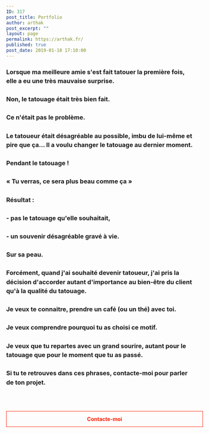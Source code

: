 ```yaml
---
ID: 317
post_title: Portfolio
author: arthak
post_excerpt: ""
layout: page
permalink: https://arthak.fr/
published: true
post_date: 2019-01-18 17:10:00
---
```

<!-- wp:html /-->

<div class="row">
<div class="col-12">
<h3 style="line-height: 1.5em;">Lorsque ma meilleure amie s'est fait tatouer la première fois, elle a eu une très mauvaise surprise. <br><br>Non, le tatouage était très bien fait. <br><br>Ce n'était pas le problème. <br><br>Le tatoueur était désagréable au possible, imbu de lui-même et pire que ça... Il a voulu changer le tatouage au dernier moment. <br><br>Pendant le tatouage ! <br><br>« Tu verras, ce sera plus beau comme ça » <br><br>Résultat : <br><br>- pas le tatouage qu'elle souhaitait, <br><br>- un souvenir désagréable gravé à vie. <br><br>Sur sa peau. <br><br>Forcément, quand j'ai souhaité devenir tatoueur, j'ai pris la décision d'accorder autant d'importance au bien-être du client qu'à la qualité du tatouage. <br><br>Je veux te connaitre, prendre un café (ou un thé) avec toi. <br><br>Je veux comprendre pourquoi tu as choisi ce motif. <br><br>Je veux que tu repartes avec un grand sourire, autant pour le tatouage que pour le moment que tu as passé. <br><br>Si tu te retrouves dans ces phrases, contacte-moi pour parler de ton projet.</h3>
</div>
<div class="col-sm-3">&nbsp;</div>
<div class="col-sm-6"><style data-emotion-css="1tgpsio">.css-1tgpsio{display:inline-block;border-style:solid;border-width:1px;text-align:center;text-shadow:none;-webkit-transition:color 0.2s linear,background 0.2s linear,border-color 0.2s linear, text-shadow 0.2s linear;transition:color 0.2s linear,background 0.2s linear,border-color 0.2s linear, text-shadow 0.2s linear;-webkit-text-decoration:none;text-decoration:none !important;width:100%;font-weight:bold;padding:12px;background:transparent;}.css-1tgpsio,.css-1tgpsio:focus,.css-1tgpsio:active{border-color:rgb(255,28,0);color:rgb(255,28,0);}.css-1tgpsio:hover{background-color:rgb(255,28,0);color:rgba(255,255,255,1);}</style> <br>
<p><a class="lp-button-react w-f43c6fc8-825a-d518-6fbb-2d41d1b5c9eb lp-button-react--full is-bold lp-button-react--small lp-button-react--line font-scale-8 line-height-scale-3 css-1tgpsio" contenteditable="false" href="/contact" target="_top" rel="noopener noreferrer" data-widget-link="true" data-link-type="external">Contacte-moi</a></p>
</div>
</div>